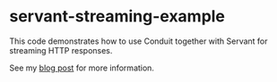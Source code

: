 # servant-streaming-example

This code demonstrates how to use Conduit together with Servant for
streaming HTTP responses.

See my [blog
post](https://mtesseract.silverratio.net/posts/2017-05-25-servant-streaming/)
for more information.
